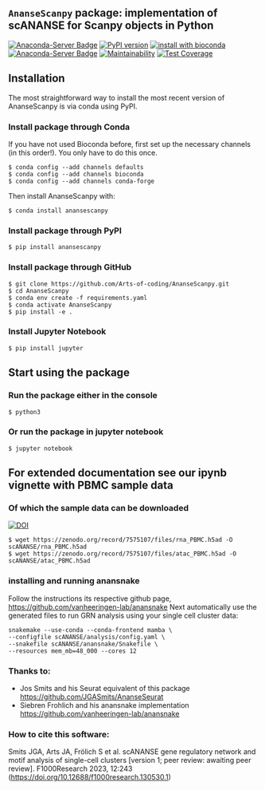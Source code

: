 ## `AnanseScanpy` package: implementation of scANANSE for Scanpy objects in Python
[![Anaconda-Server Badge](https://anaconda.org/bioconda/anansescanpy/badges/version.svg)](https://anaconda.org/bioconda/anansescanpy)
[![PyPI version](https://badge.fury.io/py/anansescanpy.svg)](https://badge.fury.io/py/anansescanpy)
[![install with bioconda](https://img.shields.io/badge/install%20with-bioconda-brightgreen.svg?style=flat)](http://bioconda.github.io/recipes/anansescanpy/README.html)
[![Anaconda-Server Badge](https://anaconda.org/bioconda/anansescanpy/badges/downloads.svg)](https://anaconda.org/bioconda/anansescanpy)
[![Maintainability](https://api.codeclimate.com/v1/badges/04272eaade7b247b4af2/maintainability)](https://codeclimate.com/github/Arts-of-coding/AnanseScanpy/maintainability)
[![Test Coverage](https://api.codeclimate.com/v1/badges/04272eaade7b247b4af2/test_coverage)](https://codeclimate.com/github/Arts-of-coding/AnanseScanpy/test_coverage)


## Installation

The most straightforward way to install the most recent version of AnanseScanpy is via conda using PyPI.

### Install package through Conda
If you have not used Bioconda before, first set up the necessary channels (in this order!). 
You only have to do this once.
```
$ conda config --add channels defaults
$ conda config --add channels bioconda
$ conda config --add channels conda-forge
```

Then install AnanseScanpy with:
```
$ conda install anansescanpy
```

### Install package through PyPI
```
$ pip install anansescanpy
```

### Install package through GitHub
```
$ git clone https://github.com/Arts-of-coding/AnanseScanpy.git
$ cd AnanseScanpy
$ conda env create -f requirements.yaml
$ conda activate AnanseScanpy
$ pip install -e .
```

### Install Jupyter Notebook
```
$ pip install jupyter
```

## Start using the package

### Run the package either in the console
```
$ python3
```

### Or run the package in jupyter notebook
```
$ jupyter notebook
```

## For extended documentation see our ipynb vignette with PBMC sample data
### Of which the sample data can be downloaded
[![DOI](https://zenodo.org/badge/DOI/10.5281/zenodo.7575107.svg)](https://doi.org/10.5281/zenodo.7575107)
```
$ wget https://zenodo.org/record/7575107/files/rna_PBMC.h5ad -O scANANSE/rna_PBMC.h5ad
$ wget https://zenodo.org/record/7575107/files/atac_PBMC.h5ad -O scANANSE/atac_PBMC.h5ad
```

### installing and running anansnake 

Follow the instructions its respective github page, https://github.com/vanheeringen-lab/anansnake
Next automatically use the generated files to run GRN analysis using your single cell cluster data:


```{bash eval=FALSE}
snakemake --use-conda --conda-frontend mamba \
--configfile scANANSE/analysis/config.yaml \
--snakefile scANANSE/anansnake/Snakefile \
--resources mem_mb=48_000 --cores 12
```

### Thanks to:

* Jos Smits and his Seurat equivalent of this package https://github.com/JGASmits/AnanseSeurat
* Siebren Frohlich and his anansnake implementation https://github.com/vanheeringen-lab/anansnake

### How to cite this software:
Smits JGA, Arts JA, Frölich S et al. scANANSE gene regulatory network and motif analysis of single-cell clusters [version 1; peer review: awaiting peer review]. F1000Research 2023, 12:243 (https://doi.org/10.12688/f1000research.130530.1)
